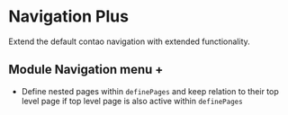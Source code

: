 # Navigation Plus

Extend the default contao navigation with extended functionality.

## Module Navigation menu +

- Define nested pages within `definePages` and keep relation to their top level page if top level page is also active within `definePages`

